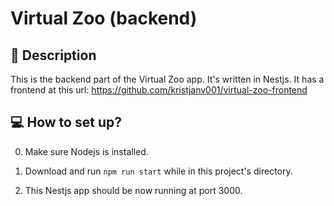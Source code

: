 # Virtual Zoo (backend)

## 📝 Description

This is the backend part of the Virtual Zoo app. It's written in Nestjs. It has a frontend at this url:
https://github.com/kristjanv001/virtual-zoo-frontend


## 💻 How to set up?

0. Make sure Nodejs is installed.

1. Download and run `npm run start` while in this project's directory.

2. This Nestjs app should be now running at port 3000.
